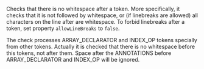Checks that there is no whitespace after a token. More specifically, it checks that it is not followed by whitespace, or (if linebreaks are allowed) all characters on the line after are whitespace. To forbid linebreaks after a token, set property `allowLineBreaks` to `false`.

The check processes  ARRAY\_DECLARATOR and INDEX\_OP tokens specially from other tokens. Actually it is checked that there is no whitespace before this tokens, not after them. Space after the  ANNOTATIONS before  ARRAY\_DECLARATOR and  INDEX\_OP will be ignored.